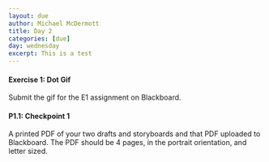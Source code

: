 ```yaml
---
layout: due
author: Michael McDermott
title: Day 2
categories: [due]
day: wednesday
excerpt: This is a test
---
```

#### Exercise 1: Dot Gif
Submit the gif for the E1 assignment on Blackboard.

#### P1.1: Checkpoint 1
A printed PDF of your two drafts and storyboards and that PDF uploaded to Blackboard. The PDF should be 4 pages, in the portrait orientation, and letter sized.
